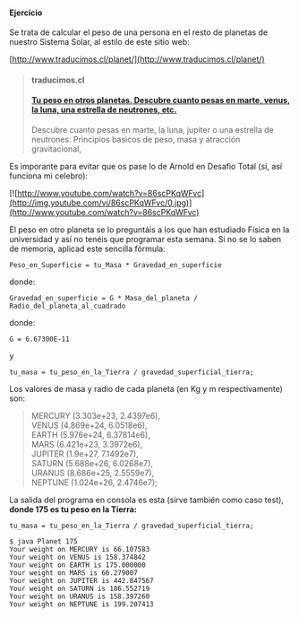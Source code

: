 #### Ejercicio
Se trata de calcular el peso de una persona en el resto de planetas de nuestro Sistema Solar, al estilo de este sitio web:

[http://www.traducimos.cl/planet/](http://www.traducimos.cl/planet/)

> #### traducimos.cl
> #### [Tu peso en otros planetas. Descubre cuanto pesas en marte, venus, la luna, una estrella de neutrones, etc.](http://www.traducimos.cl/planet/)
>
>Descubre cuanto pesas en marte, la luna, jupiter o una estrella de neutrones. Principios basicos de peso, masa y atracción gravitacional,


Es imporante para evitar que os pase lo de Arnold en Desafio Total (sí, así funciona mi celebro):



[![http://www.youtube.com/watch?v=86scPKqWFvc](http://img.youtube.com/vi/86scPKqWFvc/0.jpg)](http://www.youtube.com/watch?v=86scPKqWFvc)

El peso en otro planeta se lo preguntáis a los que han estudiado Física en la universidad y así no tenéis que programar esta semana. Si no se lo saben de memoria, aplicad este sencilla fórmula:

```
Peso_en_Superficie = tu_Masa * Gravedad_en_superficie
```

donde:

```
Gravedad_en_superficie = G * Masa_del_planeta / Radio_del_planeta_al_cuadrado
```

donde:
```
G = 6.67300E-11
```
y
```
tu_masa = tu_peso_en_la_Tierra / gravedad_superficial_tierra;
```
Los valores de masa y radio de cada planeta (en Kg y m respectivamente) son:

>MERCURY (3.303e+23, 2.4397e6),     
VENUS   (4.869e+24, 6.0518e6),     
EARTH   (5.976e+24, 6.37814e6),     
MARS    (6.421e+23, 3.3972e6),     
JUPITER (1.9e+27,   7.1492e7),     
SATURN  (5.688e+26, 6.0268e7),     
URANUS  (8.686e+25, 2.5559e7),     
NEPTUNE (1.024e+26, 2.4746e7);      

La salida del programa en consola es esta (sirve también como caso test), <b>donde 175 es tu peso en la Tierra:</b>

```
tu_masa = tu_peso_en_la_Tierra / gravedad_superficial_tierra;
```

```
$ java Planet 175 
Your weight on MERCURY is 66.107583 
Your weight on VENUS is 158.374842 
Your weight on EARTH is 175.000000 
Your weight on MARS is 66.279007 
Your weight on JUPITER is 442.847567 
Your weight on SATURN is 186.552719 
Your weight on URANUS is 158.397260 
Your weight on NEPTUNE is 199.207413
```